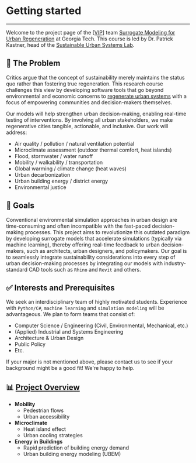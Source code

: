 # Getting started

---


Welcome to the project page of the [[VIP][VIP]] team [Surrogate Modeling for Urban Regeneration](https://vip-smur.github.io/wiki/) at Georgia Tech. This course is led by Dr. Patrick Kastner, head of the [Sustainable Urban Systems Lab](https://sustain.arch.gatech.edu).


## 📝 The Problem

Critics argue that the concept of sustainability merely maintains the status quo rather than fostering true regeneration. This research course challenges this view by developing software tools that go beyond environmental and economic concerns to [regenerate urban systems](https://unhabitat.org/topic/urban-regeneration) with a focus of empowering communities and decision-makers themselves. 

Our models will help strengthen urban decision-making, enabling real-time testing of interventions. By involving all urban stakeholders, we make regenerative cities tangible, actionable, and inclusive. Our work will address:

- Air quality / pollution / natural ventilation potential 
- Microclimate assessment (outdoor thermal comfort, heat islands)
- Flood, stormwater / water runoff 
- Mobility / walkability / transportation 
- Global warming / climate change (heat waves) 
- Urban decarbonization
- Urban building energy / district energy 
- Environmental justice  


## 🎯 Goals

Conventional environmental simulation approaches in urban design are time-consuming and often incompatible with the fast-paced decision-making processes. This project aims to revolutionize this outdated paradigm by developing surrogate models that accelerate simulations (typically via machine learning), thereby offering real-time feedback to urban decision-makers, such as architects, urban designers, and policymakers. 
Our goal is to seamlessly integrate sustainability considerations into every step of urban decision-making processes by integrating our models with industry-standard CAD tools such as `Rhino` and `Revit` and others.


## ✅ Interests and Prerequisites 


We seek an interdisciplinary team of highly motivated students. Experience with `Python/C#`, `machine learning` and `simulation modeling` will be advantageous. We plan to form teams that consist of:

- Computer Science / Engineering (Civil, Environmental, Mechanical, etc.) 
- (Applied) Industrial and Systems Engineering
- Architecture & Urban Design
- Public Policy
- Etc.

If your major is not mentioned above, please contact us to see if your background might be a good fit! We're happy to help.
  
## 📊 [Project Overview](https://vip-smur.github.io/wiki/projects/)

- **Mobility**
    - Pedestrian flows
    - Urban accessibility
- **Microclimate**
    - Heat island effect
    - Urban cooling strategies
- **Energy in Buildings**
    - Rapid prediction of building energy demand
    - Urban building energy modeling (UBEM)



[VIP]: https://vip.gatech.edu/vip-vertically-integrated-projects-program "The Vertically Integrated Projects (VIP) Program is a transformative approach to enhancing higher education by engaging undergraduate and graduate students in ambitious, long-term, large-scale, multidisciplinary project teams that are led by faculty. The program has been rigorously evaluated and refined over more than two decades.<br><br> In VIP, teams of undergraduate students – from various years, disciplines and backgrounds – work with faculty and graduate students in their areas of scholarship and exploration. Undergraduate students earn academic credit for their work and have direct experience with the innovation process, while faculty and graduate students benefit from the extended efforts of their teams."


[Stakeholders]: https://www.rescue.org/sites/default/files/document/1501/weburbanstakeholderengagementandcoordinationweb.pdf "
•	Affected populations
•	Community leaders
•	Civil society: 
  o	local non-governmental organisations 
  o	community-based organisations
  o	non-state armed actors
•	International actors and donors
•	National government, sub-national and local government
•	Urban planning institutions
•	Architects / Urban Designers
•	Private sector
•	Academia"
